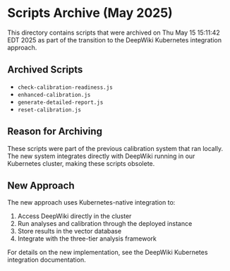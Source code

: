 # Scripts Archive (May 2025)

This directory contains scripts that were archived on Thu May 15 15:11:42 EDT 2025 as part of the 
transition to the DeepWiki Kubernetes integration approach.

## Archived Scripts

- `check-calibration-readiness.js`
- `enhanced-calibration.js`
- `generate-detailed-report.js`
- `reset-calibration.js`

## Reason for Archiving

These scripts were part of the previous calibration system that ran locally.
The new system integrates directly with DeepWiki running in our Kubernetes cluster,
making these scripts obsolete.

## New Approach

The new approach uses Kubernetes-native integration to:

1. Access DeepWiki directly in the cluster
2. Run analyses and calibration through the deployed instance
3. Store results in the vector database
4. Integrate with the three-tier analysis framework

For details on the new implementation, see the DeepWiki Kubernetes integration
documentation.
